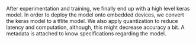 After experimentation and training, we finally end up with a high level keras model. In order to deploy the model onto embedded devices, we convert the keras model to a tflite model. We also apply quantization to reduce latency and computation, although, this might decrease accuracy a bit. A metadata is attached to know specifications regarding the model.
